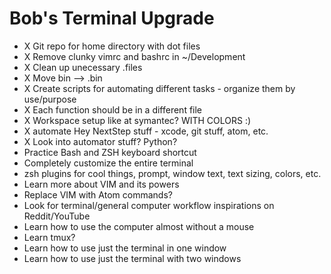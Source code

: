 # Bob's Terminal Upgrade
- X Git repo for home directory with dot files
- X Remove clunky vimrc and bashrc in ~/Development
- X Clean up unecessary .files
- X Move bin --> .bin
- X Create scripts for automating different tasks - organize them by use/purpose
- X Each function should be in a different file
- X Workspace setup like at symantec? WITH COLORS :) 
- X automate Hey NextStep stuff - xcode, git stuff, atom, etc.
- X Look into automator stuff? Python?
- Practice Bash and ZSH keyboard shortcut
- Completely customize the entire terminal 
- zsh plugins for cool things, prompt, window text, text sizing, colors, etc.
- Learn more about VIM and its powers
- Replace VIM with Atom commands?
- Look for terminal/general computer workflow inspirations on Reddit/YouTube
- Learn how to use the computer almost without a mouse
- Learn tmux?
- Learn how to use just the terminal in one window
- Learn how to use just the terminal with two windows
